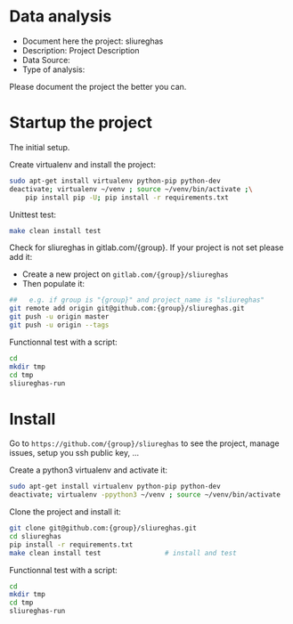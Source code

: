 # Data analysis
- Document here the project: sliureghas
- Description: Project Description
- Data Source:
- Type of analysis:

Please document the project the better you can.

# Startup the project

The initial setup.

Create virtualenv and install the project:
```bash
sudo apt-get install virtualenv python-pip python-dev
deactivate; virtualenv ~/venv ; source ~/venv/bin/activate ;\
    pip install pip -U; pip install -r requirements.txt
```

Unittest test:
```bash
make clean install test
```

Check for sliureghas in gitlab.com/{group}.
If your project is not set please add it:

- Create a new project on `gitlab.com/{group}/sliureghas`
- Then populate it:

```bash
##   e.g. if group is "{group}" and project_name is "sliureghas"
git remote add origin git@github.com:{group}/sliureghas.git
git push -u origin master
git push -u origin --tags
```

Functionnal test with a script:

```bash
cd
mkdir tmp
cd tmp
sliureghas-run
```

# Install

Go to `https://github.com/{group}/sliureghas` to see the project, manage issues,
setup you ssh public key, ...

Create a python3 virtualenv and activate it:

```bash
sudo apt-get install virtualenv python-pip python-dev
deactivate; virtualenv -ppython3 ~/venv ; source ~/venv/bin/activate
```

Clone the project and install it:

```bash
git clone git@github.com:{group}/sliureghas.git
cd sliureghas
pip install -r requirements.txt
make clean install test                # install and test
```
Functionnal test with a script:

```bash
cd
mkdir tmp
cd tmp
sliureghas-run
```
